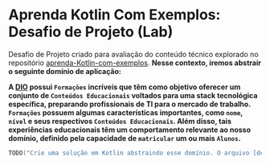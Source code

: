 # Aprenda Kotlin Com Exemplos: Desafio de Projeto (Lab)

Desafio de Projeto criado para avaliação do conteúdo técnico explorado no repositório [aprenda-Kotlin-com-exemplos](https://github.com/digitalinnovationone/aprenda-kotlin-com-exemplos). **Nesse contexto, iremos abstrair o seguinte domínio de aplicação:**

**A [DIO](https://web.dio.me) possui `Formações` incríveis que têm como objetivo oferecer um conjunto de `Conteúdos Educacionais` voltados para uma stack tecnológica específica, preparando profissionais de TI para o mercado de trabalho. `Formações` possuem algumas características importantes, como `nome`, `nível` e seus respectivos `Conteúdos Educacionais`. Além disso, tais experiências educacionais têm um comportamento relevante ao nosso domínio, definido pela capacidade de `matricular` um ou mais `Alunos`.**


```Kotlin
TODO("Crie uma solução em Kotlin abstraindo esse domínio. O arquivo [desafio.kt] te ajudará 😉")
```